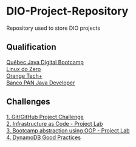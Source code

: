 # DIO-Project-Repository

Repository used to store DIO projects

## Qualification

[Québec Java Digital Bootcamp](https://web.dio.me/track/quebec-java-digital) <img src="https://icon-library.com/images/completed-icon/completed-icon-6.jpg" width="15" height="15"><br>
[Linux do Zero](https://web.dio.me/track/linux-do-zero) <img src="https://icon-library.com/images/completed-icon/completed-icon-6.jpg" width="15" height="15"><br>
[Orange Tech+](https://web.dio.me/track/orange-tech-backend) <img src="https://icon-library.com/images/completed-icon/completed-icon-6.jpg" width="15" height="15"><br>
[Banco PAN Java Developer](https://web.dio.me/track/banco-pan-java-developer) <img src="https://icon-library.com/images/in-progress-icon/in-progress-icon-1.jpg" width="15" height="15"><br>

## Challenges

[1. Git/GitHub Project Challenge](https://github.com/msc6272/DIO-Project-Repository) <img src="https://icon-library.com/images/completed-icon/completed-icon-6.jpg" width="15" height="15"><br>
[2. Infrastructure as Code - Project Lab](https://github.com/msc6272/DIO-Project-Repository/tree/main/LinuxFromZero) <img src="https://icon-library.com/images/completed-icon/completed-icon-6.jpg" width="15" height="15"><br>
[3. Bootcamp abstraction using OOP - Project Lab](https://github.com/msc6272/DIO-Project-Repository/tree/main/OrangeTech/Projects/Bootcamp-OOP) <img src="https://icon-library.com/images/completed-icon/completed-icon-6.jpg" width="15" height="15"><br>
[4. DynamoDB Good Practices](https://github.com/msc6272/DIO-Project-Repository/tree/main/BancoPanJavaDeveloper/DynamoDB) <img src="https://icon-library.com/images/completed-icon/completed-icon-6.jpg" width="15" height="15"><br>

<!--
In Progress: <img src="https://images.assetsdelivery.com/compings_v2/roxanabalint/roxanabalint1310/roxanabalint131000294.jpg" width="75" height="37.5">

In Progress: <img src="https://icon-library.com/images/progress-icon-png/progress-icon-png-28.jpg" width="18" height="18">
Pending: <img src="https://icon-library.com/images/in-progress-icon/in-progress-icon-1.jpg" width="15" height="15">
Completed: <img src="https://icon-library.com/images/completed-icon/completed-icon-6.jpg" width="15" height="15">

https://icon-library.com/images/dda8522d9c_92246.png
https://icons8.com/icon/tcVVDE8f7IqB/in-progress

-->
